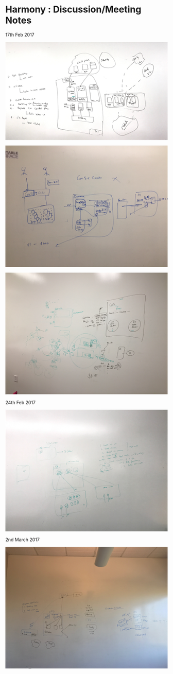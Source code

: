 # Harmony : Discussion/Meeting Notes

17th Feb 2017

![](images/186747198/186747216.jpg?height=250)

![](images/186747198/187132507.jpg?height=250)

![](images/186747198/187132501.jpg?height=250)

24th Feb 2017

![](images/186747198/187132876.jpg?height=250)

2nd March 2017

![](images/186747198/187132819.jpg?height=250)